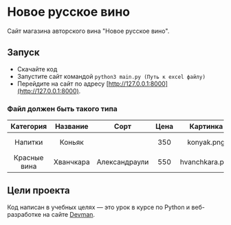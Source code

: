 # Новое русское вино

Сайт магазина авторского вина "Новое русское вино".

## Запуск

- Скачайте код
- Запустите сайт командой `python3 main.py (Путь к excel файлу)`
- Перейдите на сайт по адресу [http://127.0.0.1:8000](http://127.0.0.1:8000).

### Файл должен быть такого типа

| Категория     | Название      | Сорт          | Цена | Картинка       | Акция                |
|:-------------:|:-------------:|:-------------:|:----:|:--------------:|:--------------------:|
| Напитки       | Коньяк        |               | 350  | konyak.png     | Выгодное предложение |
| Красные вина  | Хванчкара     | Александраули | 550  | hvanchkara.png | Выгодное предложение |

## Цели проекта

Код написан в учебных целях — это урок в курсе по Python и веб-разработке на сайте [Devman](https://dvmn.org).
